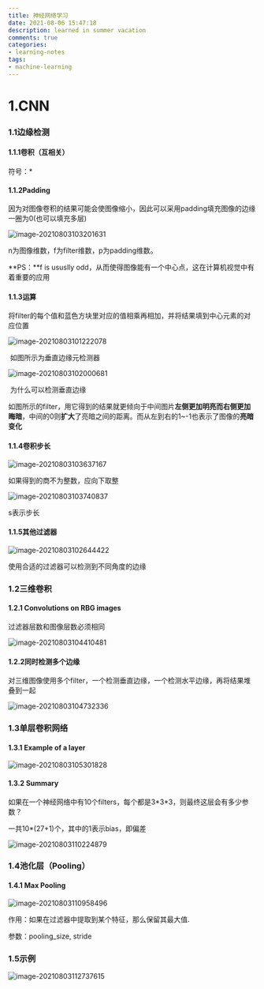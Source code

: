 ```yaml
---
title: 神经网络学习
date: 2021-08-06 15:47:18
description: learned in summer vacation
comments: true
categories:
- learning-notes
tags:
- machine-learning
---
```






# 1.CNN

### 1.1边缘检测

#### 1.1.1卷积（互相关）

符号：*

#### 1.1.2Padding

因为对图像卷积的结果可能会使图像缩小，因此可以采用padding填充图像的边缘一圈为0(也可以填充多层)

![image-20210803103201631](E:\研究生生涯\notes\assets\images\typroa-img\image-20210803103201631.png)

n为图像维数，f为filter维数，p为padding维数。

**PS：**f is ususlly odd，从而使得图像能有一个中心点，这在计算机视觉中有着重要的应用

#### 1.1.3运算

将filter的每个值和蓝色方块里对应的值相乘再相加，并将结果填到中心元素的对应位置

![image-20210803101222078](E:\研究生生涯\notes\assets\images\typroa-img\image-20210803101222078.png)

​                            如图所示为垂直边缘元检测器

![image-20210803102000681](E:\研究生生涯\notes\assets\images\typroa-img\image-20210803102000681.png)

​								为什么可以检测垂直边缘

如图所示的filter，用它得到的结果就更倾向于中间图片**左侧更加明亮而右侧更加晦暗**，中间的0则**扩大**了亮暗之间的距离。而从左到右的1~-1也表示了图像的**亮暗变化**

#### 1.1.4卷积步长

![image-20210803103637167](E:\研究生生涯\notes\assets\images\typroa-img\image-20210803103637167.png)

如果得到的商不为整数，应向下取整

![image-20210803103740837](E:\研究生生涯\notes\assets\images\typroa-img\image-20210803103740837.png)

s表示步长

#### 1.1.5其他过滤器

![image-20210803102644422](E:\研究生生涯\notes\assets\images\typroa-img\image-20210803102644422.png)

使用合适的过滤器可以检测到不同角度的边缘

### 1.2三维卷积

#### 1.2.1 Convolutions on RBG images

过滤器层数和图像层数必须相同

![image-20210803104410481](E:\研究生生涯\notes\assets\images\typroa-img\image-20210803104410481.png)

#### 1.2.2同时检测多个边缘

对三维图像使用多个filter，一个检测垂直边缘，一个检测水平边缘，再将结果堆叠到一起

![image-20210803104732336](E:\研究生生涯\notes\assets\images\typroa-img\image-20210803104732336.png)

### 1.3单层卷积网络

#### 1.3.1 Example of a layer

![image-20210803105301828](E:\研究生生涯\notes\assets\images\typroa-img\image-20210803105301828.png)

#### 1.3.2 Summary

如果在一个神经网络中有10个filters，每个都是3\*3\*3，则最终这层会有多少参数？

一共10\*(27+1)个，其中的1表示bias，即偏差

![image-20210803110224879](E:\研究生生涯\notes\assets\images\typroa-img\image-20210803110224879.png)

### 1.4池化层（Pooling）

#### 1.4.1 Max Pooling

![image-20210803110958496](E:\研究生生涯\notes\assets\images\typroa-img\image-20210803110958496.png)

作用：如果在过滤器中提取到某个特征，那么保留其最大值.

参数：pooling_size, stride

### 1.5示例

![image-20210803112737615](E:\研究生生涯\notes\assets\images\typroa-img\image-20210803112737615.png)

